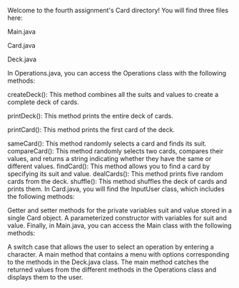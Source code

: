 Welcome to the fourth assignment's Card directory! You will find three files here:

Main.java

Card.java

Deck.java

In Operations.java, you can access the Operations class with the following methods:

createDeck(): This method combines all the suits and values to create a complete deck of cards.

printDeck(): This method prints the entire deck of cards.

printCard(): This method prints the first card of the deck.

sameCard(): This method randomly selects a card and finds its suit.
compareCard(): This method randomly selects two cards, compares their values, and returns a string indicating whether they have the same or different values.
findCard(): This method allows you to find a card by specifying its suit and value.
dealCards(): This method prints five random cards from the deck.
shuffle(): This method shuffles the deck of cards and prints them.
In Card.java, you will find the InputUser class, which includes the following methods:

Getter and setter methods for the private variables suit and value stored in a single Card object.
A parameterized constructor with variables for suit and value.
Finally, in Main.java, you can access the Main class with the following methods:

A switch case that allows the user to select an operation by entering a character.
A main method that contains a menu with options corresponding to the methods in the Deck.java class.
The main method catches the returned values from the different methods in the Operations class and displays them to the user.
